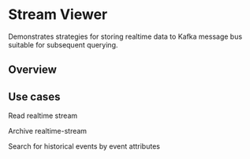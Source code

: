 Stream Viewer
=============
Demonstrates strategies for storing realtime data to Kafka message bus suitable for subsequent querying.


Overview
--------


Use cases
---------
Read realtime stream

Archive realtime-stream

Search for historical events by event attributes



